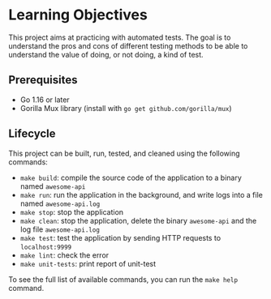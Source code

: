 # Learning Objectives

This project aims at practicing with automated tests. The goal is to understand the pros and cons of different testing methods to be able to understand the value of doing, or not doing, a kind of test.

## Prerequisites
- Go 1.16 or later
- Gorilla Mux library (install with `go get github.com/gorilla/mux`)

## Lifecycle

This project can be built, run, tested, and cleaned using the following commands:

- `make build`: compile the source code of the application to a binary named `awesome-api`
- `make run`: run the application in the background, and write logs into a file named `awesome-api.log`
- `make stop`: stop the application
- `make clean`: stop the application, delete the binary `awesome-api` and the log file `awesome-api.log`
- `make test`: test the application by sending HTTP requests to `localhost:9999`
- `make lint`: check the error
- `make unit-tests`: print report of unit-test

To see the full list of available commands, you can run the `make help` command. 